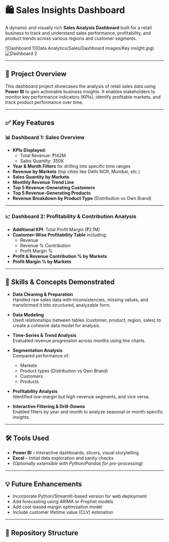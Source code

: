 # 🛍️ Sales Insights Dashboard

A dynamic and visually rich **Sales Analysis Dashboard** built for a retail business to track and understand sales performance, profitability, and product trends across various regions and customer segments.

![Dashboard 1](Data Analytics/Sales/Dashboard images/Key insight.jpg)
![Dashboard 2](Dashboard%20images/dashboard2.png)

---

## 📌 Project Overview

This dashboard project showcases the analysis of retail sales data using **Power BI** to gain actionable business insights. It enables stakeholders to monitor key performance indicators (KPIs), identify profitable markets, and track product performance over time.

---

## ✅ Key Features

### 📊 **Dashboard 1: Sales Overview**
- **KPIs Displayed**:
  - Total Revenue: ₹142M
  - Sales Quantity: 350K
- **Year & Month Filters** for drilling into specific time ranges
- **Revenue by Markets** (top cities like Delhi NCR, Mumbai, etc.)
- **Sales Quantity by Markets**
- **Monthly Revenue Trend Line**
- **Top 5 Revenue-Generating Customers**
- **Top 5 Revenue-Generating Products**
- **Revenue Breakdown by Product Type** (Distribution vs Own Brand)

---

### 📈 **Dashboard 2: Profitability & Contribution Analysis**
- **Additional KPI**: Total Profit Margin (₹2.1M)
- **Customer-Wise Profitability Table** including:
  - Revenue
  - Revenue % Contribution
  - Profit Margin %
- **Profit & Revenue Contribution % by Markets**
- **Profit Margin % by Markets**

---

## 🧠 Skills & Concepts Demonstrated

- **Data Cleaning & Preparation**  
  Handled raw sales data with inconsistencies, missing values, and transformed it into structured, analyzable form.

- **Data Modeling**  
  Used relationships between tables (customer, product, region, sales) to create a cohesive data model for analysis.

- **Time-Series & Trend Analysis**  
  Evaluated revenue progression across months using line charts.

- **Segmentation Analysis**  
  Compared performance of:
  - Markets
  - Product types (Distribution vs Own Brand)
  - Customers
  - Products

- **Profitability Analysis**  
  Identified low-margin but high-revenue segments, and vice versa.

- **Interactive Filtering & Drill-Downs**  
  Enabled filters by year and month to analyze seasonal or month-specific insights.

---

## 🛠️ Tools Used

- **Power BI** – Interactive dashboards, slicers, visual storytelling
- **Excel** – Initial data exploration and sanity checks
- *(Optionally extensible with Python/Pandas for pre-processing)*

---

## 💡 Future Enhancements

- Incorporate Python/Streamlit-based version for web deployment
- Add forecasting using ARIMA or Prophet models
- Add cost-based margin optimization model
- Include customer lifetime value (CLV) estimation

---

## 📁 Repository Structure

